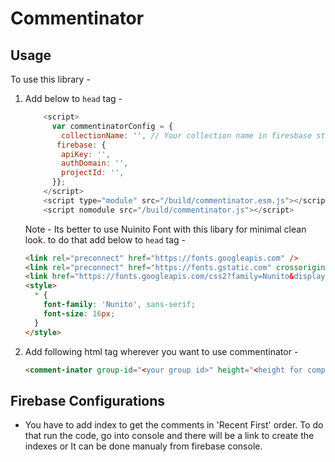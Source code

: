 # Commentinator

## Usage

To use this library -

1. Add below to `head` tag -

   ```javascript
       <script>
         var commentinatorConfig = {
           collectionName: '', // Your collection name in firesbase storage
          firebase: {
           apiKey: '',
           authDomain: '',
           projectId: '',
         }};
       </script>
       <script type="module" src="/build/commentinator.esm.js"></script>
       <script nomodule src="/build/commentinator.js"></script>
   ```

   Note - Its better to use Nuinito Font with this libary for minimal clean look. to do that add below to `head` tag -

   ```html
   <link rel="preconnect" href="https://fonts.googleapis.com" />
   <link rel="preconnect" href="https://fonts.gstatic.com" crossorigin />
   <link href="https://fonts.googleapis.com/css2?family=Nunito&display=swap" rel="stylesheet" />
   <style>
     * {
       font-family: 'Nunito', sans-serif;
       font-size: 16px;
     }
   </style>
   ```

2. Add following html tag wherever you want to use commentinator -
   ```html
   <comment-inator group-id="<your group id>" height="<height for component>" />
   ```

## Firebase Configurations

- You have to add index to get the comments in 'Recent First' order. To do that run the code, go into console and there will be a link to create the indexes or It can be done manualy from firebase console.
